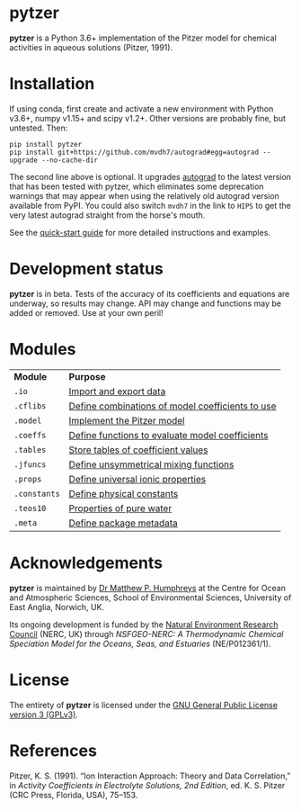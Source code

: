 <!--<script src='https://cdnjs.cloudflare.com/ajax/libs/mathjax/2.7.5/MathJax.js?config=TeX-MML-AM_CHTML' async></script>-->

# pytzer

**pytzer** is a Python 3.6+ implementation of the Pitzer model for chemical activities in aqueous solutions (Pitzer, 1991).


# Installation

If using conda, first create and activate a new environment with Python v3.6+, numpy v1.15+ and scipy v1.2+. Other versions are probably fine, but untested. Then:

```shell
pip install pytzer
pip install git+https://github.com/mvdh7/autograd#egg=autograd --upgrade --no-cache-dir
```

The second line above is optional. It upgrades [autograd](https://github.com/HIPS/autograd) to the latest version that has been tested with pytzer, which eliminates some deprecation warnings that may appear when using the relatively old autograd version available from PyPI. You could also switch `mvdh7` in the link to `HIPS` to get the very latest autograd straight from the horse's mouth.

See the [quick-start guide](quick-start) for more detailed instructions and examples.


# Development status

**pytzer** is in beta. Tests of the accuracy of its coefficients and equations are underway, so results may change. API may change and functions may be added or removed. Use at your own peril!


# Modules

<table><tr>

<td><strong>Module</strong></td>
<td><strong>Purpose</strong></td>

</tr><tr>
<td><code>.io</code></td>
<td><a href="modules/io">Import and export data</a></td>

</tr><tr>
<td><code>.cflibs</code></td>
<td><a href="modules/cflibs">Define combinations of model coefficients to use</a></td>

</tr><tr>
<td><code>.model</code></td>
<td><a href="modules/model">Implement the Pitzer model</a></td>

</tr><tr>
<td><code>.coeffs</code></td>
<td><a href="modules/coeffs">Define functions to evaluate model coefficients</a></td>

</tr><tr>
<td><code>.tables</code></td>
<td><a href="modules/tables">Store tables of coefficient values</a></td>

</tr><tr>
<td><code>.jfuncs</code></td>
<td><a href="modules/jfuncs">Define unsymmetrical mixing functions</a></td>

</tr><tr>
<td><code>.props</code></td>
<td><a href="modules/props">Define universal ionic properties</a></td>

</tr><tr>
<td><code>.constants</code></td>
<td><a href="modules/constants">Define physical constants</a></td>

</tr><tr>
<td><code>.teos10</code></td>
<td><a href="modules/teos10">Properties of pure water</a></td>

</tr><tr>
<td><code>.meta</code></td>
<td><a href="modules/meta">Define package metadata</a></td>

</tr></table>

# Acknowledgements

**pytzer** is maintained by [Dr Matthew P. Humphreys](https://mvdh.xyz) at the Centre for Ocean and Atmospheric Sciences, School of Environmental Sciences, University of East Anglia, Norwich, UK.

Its ongoing development is funded by the [Natural Environment Research Council](https://nerc.ukri.org/) (NERC, UK) through *NSFGEO-NERC: A Thermodynamic Chemical Speciation Model for the Oceans, Seas, and Estuaries* (NE/P012361/1).

# License

<!--<img src="img/1920px-GPLv3_Logo.svg.png" width="25%" />-->

The entirety of **pytzer** is licensed under the [GNU General Public License version 3 (GPLv3)](https://www.gnu.org/licenses/gpl-3.0.en.html).

# References

Pitzer, K. S. (1991). “Ion Interaction Approach: Theory and Data Correlation,” in *Activity Coefficients in Electrolyte Solutions, 2nd Edition*, ed. K. S. Pitzer (CRC Press, Florida, USA), 75–153.
